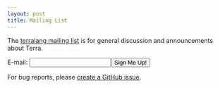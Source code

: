 ```yaml
---
layout: post
title: Mailing List
---
```


The [terralang mailing list](https://mailman.stanford.edu/mailman/listinfo/terralang) is for general discussion and announcements about Terra. 

<form action="https://mailman.stanford.edu/mailman/subscribe/terralang" method="POST">
E-mail: <input name="email" /><input type="submit" value="Sign Me Up!" />
</form>

For bug reports, please [create a GitHub issue](https://github.com/zdevito/terra/issues).